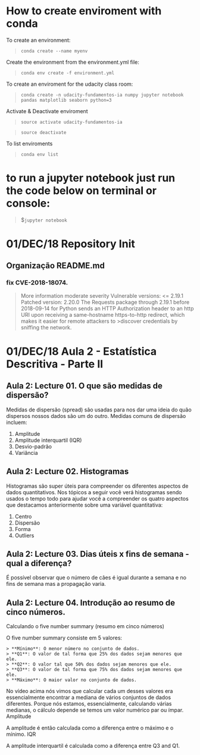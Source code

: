 # How to create enviroment with conda

To create an environment:

>`conda create --name myenv`

Create the environment from the environment.yml file:

>`conda env create -f environment.yml`

To create an enviroment for the udacity class room:
>`conda create -n udacity-fundamentos-ia numpy jupyter notebook  pandas matplotlib seaborn python=3`

Activate & Deactivate enviroment

>`source activate udacity-fundamentos-ia`

>`source deactivate`

To list enviroments

>`conda env list`


# to run a jupyter notebook just run the code below on terminal or console:
>$`jupyter notebook`






# 01/DEC/18 Repository Init


## Organização README.md


### fix CVE-2018-18074.
>More information
>moderate severity
>Vulnerable versions: <= 2.19.1
>Patched version: 2.20.0
>The Requests package through 2.19.1 before 2018-09-14 for Python sends an HTTP Authorization header to an http URI upon receiving a same-hostname https-to-http redirect, which makes it easier for remote attackers to >discover credentials by sniffing the network.



# 01/DEC/18 Aula 2 - Estatística Descritiva - Parte II

## Aula 2: Lecture 01. O que são medidas de dispersão?


Medidas de dispersão (spread) são usadas para nos dar uma ideia do quão dispersos nossos dados são um do outro. Medidas comuns de dispersão incluem:


1. Amplitude
2. Amplitude interquartil (IQR)
3. Desvio-padrão
4. Variância


## Aula 2: Lecture 02. Histogramas

Histogramas são super úteis para compreender os diferentes aspectos de dados quantitativos. Nos tópicos a seguir você verá histogramas sendo usados o tempo todo para ajudar você a compreender os quatro aspectos que destacamos anteriormente sobre uma variável quantitativa:

1. Centro
2. Dispersão
3. Forma
4. Outliers

## Aula 2: Lecture 03. Dias úteis x fins de semana - qual a diferença?

É  possível observar que o número de cães é igual durante a semana e no fins de semana mas a propagação varia.


## Aula 2: Lecture 04. Introdução ao resumo de cinco números.


Calculando o five number summary (resumo em cinco números)

O five number summary consiste em 5 valores:

    > **Mínimo**: O menor número no conjunto de dados.
    > **Q1**​: O valor de tal forma que 25% dos dados sejam menores que ele.
    > **Q2**​: O valor tal que 50% dos dados sejam menores que ele.
    > **Q3**​: O valor de tal forma que 75% dos dados sejam menores que ele.
    > **Máximo**: O maior valor no conjunto de dados.

No vídeo acima nós vimos que calcular cada um desses valores era essencialmente encontrar a mediana de vários conjuntos de dados diferentes. Porque nós estamos, essencialmente, calculando várias medianas, o cálculo depende se temos um valor numérico par ou ímpar.
Amplitude

A amplitude é então calculada como a diferença entre o máximo e o mínimo.
IQR

A amplitude interquartil é calculada como a diferença entre Q3 and Q1​.


